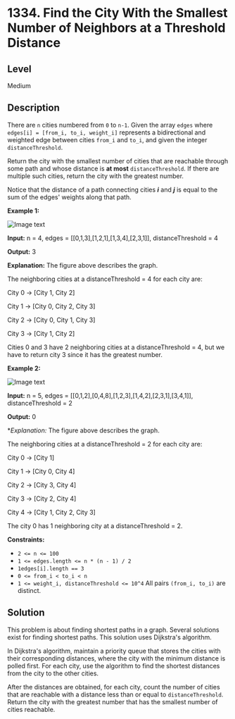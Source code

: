 # 1334. Find the City With the Smallest Number of Neighbors at a Threshold Distance
## Level
Medium

## Description
There are `n` cities numbered from `0` to `n-1`. Given the array `edges` where `edges[i] = [from_i, to_i, weight_i]` represents a bidirectional and weighted edge between cities `from_i` and `to_i`, and given the integer `distanceThreshold`.

Return the city with the smallest number of cities that are reachable through some path and whose distance is **at most** `distanceThreshold`. If there are multiple such cities, return the city with the greatest number.

Notice that the distance of a path connecting cities ***i*** and ***j*** is equal to the sum of the edges' weights along that path.

**Example 1:**

![Image text](https://assets.leetcode.com/uploads/2020/01/16/find_the_city_01.png)

**Input:** n = 4, edges = [[0,1,3],[1,2,1],[1,3,4],[2,3,1]], distanceThreshold = 4

**Output:** 3

**Explanation:** The figure above describes the graph.

The neighboring cities at a distanceThreshold = 4 for each city are:

City 0 -> [City 1, City 2]

City 1 -> [City 0, City 2, City 3]

City 2 -> [City 0, City 1, City 3]

City 3 -> [City 1, City 2]

Cities 0 and 3 have 2 neighboring cities at a distanceThreshold = 4, but we have to return city 3 since it has the greatest number.

**Example 2:**

![Image text](https://assets.leetcode.com/uploads/2020/01/16/find_the_city_02.png)

**Input:** n = 5, edges = [[0,1,2],[0,4,8],[1,2,3],[1,4,2],[2,3,1],[3,4,1]], distanceThreshold = 2

**Output:** 0

**Explanation:* The figure above describes the graph.

The neighboring cities at a distanceThreshold = 2 for each city are:

City 0 -> [City 1]

City 1 -> [City 0, City 4]

City 2 -> [City 3, City 4]

City 3 -> [City 2, City 4]

City 4 -> [City 1, City 2, City 3]

The city 0 has 1 neighboring city at a distanceThreshold = 2.

**Constraints:**

* `2 <= n <= 100`
* `1 <= edges.length <= n * (n - 1) / 2`
* `1edges[i].length == 3`
* `0 <= from_i < to_i < n`
* `1 <= weight_i, distanceThreshold <= 10^4`
All pairs `(from_i, to_i)` are distinct.

## Solution
This problem is about finding shortest paths in a graph. Several solutions exist for finding shortest paths. This solution uses Dijkstra's algorithm.

In Dijkstra's algorithm, maintain a priority queue that stores the cities with their corresponding distances, where the city with the minimum distance is polled first. For each city, use the algorithm to find the shortest distances from the city to the other cities.

After the distances are obtained, for each city, count the number of cities that are reachable with a distance less than or equal to `distanceThreshold`. Return the city with the greatest number that has the smallest number of cities reachable.
